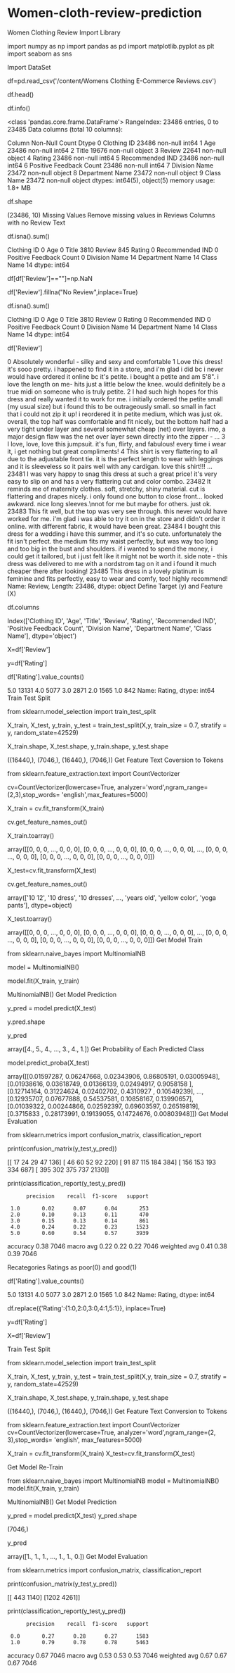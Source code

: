 # Women-cloth-review-prediction
Women Clothing Review Import Library

import numpy as np import pandas as pd import matplotlib.pyplot as plt import seaborn as sns

Import DataSet

df=pd.read_csv('/content/Womens Clothing E-Commerce Reviews.csv')

df.head()

df.info()

<class 'pandas.core.frame.DataFrame'> RangeIndex: 23486 entries, 0 to 23485 Data columns (total 10 columns):

Column Non-Null Count Dtype
0 Clothing ID 23486 non-null int64 1 Age 23486 non-null int64 2 Title 19676 non-null object 3 Review 22641 non-null object 4 Rating 23486 non-null int64 5 Recommended IND 23486 non-null int64 6 Positive Feedback Count 23486 non-null int64 7 Division Name 23472 non-null object 8 Department Name 23472 non-null object 9 Class Name 23472 non-null object dtypes: int64(5), object(5) memory usage: 1.8+ MB

df.shape

(23486, 10) Missing Values Remove missing values in Reviews Columns with no Review Text

df.isna().sum()

Clothing ID 0 Age 0 Title 3810 Review 845 Rating 0 Recommended IND 0 Positive Feedback Count 0 Division Name 14 Department Name 14 Class Name 14 dtype: int64

df[df['Review']==""]=np.NaN

df['Review'].fillna("No Review",inplace=True)

df.isna().sum()

Clothing ID 0 Age 0 Title 3810 Review 0 Rating 0 Recommended IND 0 Positive Feedback Count 0 Division Name 14 Department Name 14 Class Name 14 dtype: int64

df['Review']

0 Absolutely wonderful - silky and sexy and comfortable 1 Love this dress! it's sooo pretty. i happened to find it in a store, and i'm glad i did bc i never would have ordered it online bc it's petite. i bought a petite and am 5'8". i love the length on me- hits just a little below the knee. would definitely be a true midi on someone who is truly petite. 2 I had such high hopes for this dress and really wanted it to work for me. i initially ordered the petite small (my usual size) but i found this to be outrageously small. so small in fact that i could not zip it up! i reordered it in petite medium, which was just ok. overall, the top half was comfortable and fit nicely, but the bottom half had a very tight under layer and several somewhat cheap (net) over layers. imo, a major design flaw was the net over layer sewn directly into the zipper - ... 3 I love, love, love this jumpsuit. it's fun, flirty, and fabulous! every time i wear it, i get nothing but great compliments! 4 This shirt is very flattering to all due to the adjustable front tie. it is the perfect length to wear with leggings and it is sleeveless so it pairs well with any cardigan. love this shirt!!! ...
23481 I was very happy to snag this dress at such a great price! it's very easy to slip on and has a very flattering cut and color combo. 23482 It reminds me of maternity clothes. soft, stretchy, shiny material. cut is flattering and drapes nicely. i only found one button to close front... looked awkward. nice long sleeves.\nnot for me but maybe for others. just ok. 23483 This fit well, but the top was very see through. this never would have worked for me. i'm glad i was able to try it on in the store and didn't order it online. with different fabric, it would have been great. 23484 I bought this dress for a wedding i have this summer, and it's so cute. unfortunately the fit isn't perfect. the medium fits my waist perfectly, but was way too long and too big in the bust and shoulders. if i wanted to spend the money, i could get it tailored, but i just felt like it might not be worth it. side note - this dress was delivered to me with a nordstrom tag on it and i found it much cheaper there after looking! 23485 This dress in a lovely platinum is feminine and fits perfectly, easy to wear and comfy, too! highly recommend! Name: Review, Length: 23486, dtype: object Define Target (y) and Feature (X)

df.columns

Index(['Clothing ID', 'Age', 'Title', 'Review', 'Rating', 'Recommended IND', 'Positive Feedback Count', 'Division Name', 'Department Name', 'Class Name'], dtype='object')

X=df['Review']

y=df['Rating']

df['Rating'].value_counts()

5.0 13131 4.0 5077 3.0 2871 2.0 1565 1.0 842 Name: Rating, dtype: int64 Train Test Split

from sklearn.model_selection import train_test_split

X_train, X_test, y_train, y_test = train_test_split(X,y, train_size = 0.7, stratify = y, random_state=42529)

X_train.shape, X_test.shape, y_train.shape, y_test.shape

((16440,), (7046,), (16440,), (7046,)) Get Feature Text Coversion to Tokens

from sklearn.feature_extraction.text import CountVectorizer

cv=CountVectorizer(lowercase=True, analyzer='word',ngram_range=(2,3),stop_words= 'english',max_features=5000)

X_train = cv.fit_transform(X_train)

cv.get_feature_names_out()

X_train.toarray()

array([[0, 0, 0, ..., 0, 0, 0], [0, 0, 0, ..., 0, 0, 0], [0, 0, 0, ..., 0, 0, 0], ..., [0, 0, 0, ..., 0, 0, 0], [0, 0, 0, ..., 0, 0, 0], [0, 0, 0, ..., 0, 0, 0]])

X_test=cv.fit_transform(X_test)

cv.get_feature_names_out()

array(['10 12', '10 dress', '10 dresses', ..., 'years old', 'yellow color', 'yoga pants'], dtype=object)

X_test.toarray()

array([[0, 0, 0, ..., 0, 0, 0], [0, 0, 0, ..., 0, 0, 0], [0, 0, 0, ..., 0, 0, 0], ..., [0, 0, 0, ..., 0, 0, 0], [0, 0, 0, ..., 0, 0, 0], [0, 0, 0, ..., 0, 0, 0]]) Get Model Train

from sklearn.naive_bayes import MultinomialNB

model = MultinomialNB()

model.fit(X_train, y_train)

MultinomialNB() Get Model Prediction

y_pred = model.predict(X_test)

y.pred.shape

y_pred

array([4., 5., 4., ..., 3., 4., 1.]) Get Probability of Each Predicted Class

model.predict_proba(X_test)

array([[0.01597287, 0.06247668, 0.02343906, 0.86805191, 0.03005948], [0.01938616, 0.03618749, 0.01366139, 0.02494917, 0.9058158 ], [0.12714164, 0.31224624, 0.02402702, 0.4310927 , 0.10549239], ..., [0.12935707, 0.07677888, 0.54537581, 0.10858167, 0.13990657], [0.01039322, 0.00244866, 0.02592397, 0.69603597, 0.26519819], [0.3715833 , 0.28173991, 0.19139055, 0.14724676, 0.00803948]]) Get Model Evaluation

from sklearn.metrics import confusion_matrix, classification_report

print(confusion_matrix(y_test,y_pred))

[[ 17 24 29 47 136] [ 46 60 52 92 220] [ 91 87 115 184 384] [ 156 153 193 334 687] [ 395 302 375 737 2130]]

print(classification_report(y_test,y_pred))

          precision    recall  f1-score   support

     1.0       0.02      0.07      0.04       253
     2.0       0.10      0.13      0.11       470
     3.0       0.15      0.13      0.14       861
     4.0       0.24      0.22      0.23      1523
     5.0       0.60      0.54      0.57      3939

accuracy                           0.38      7046
macro avg 0.22 0.22 0.22 7046 weighted avg 0.41 0.38 0.39 7046

Recategories Ratings as poor(0) and good(1)

df['Rating'].value_counts()

5.0 13131 4.0 5077 3.0 2871 2.0 1565 1.0 842 Name: Rating, dtype: int64

df.replace({'Rating':{1:0,2:0,3:0,4:1,5:1}}, inplace=True)

y=df['Rating']

X=df['Review']

Train Test Split

from sklearn.model_selection import train_test_split

X_train, X_test, y_train, y_test = train_test_split(X,y, train_size = 0.7, stratify = y, random_state=42529)

X_train.shape, X_test.shape, y_train.shape, y_test.shape

((16440,), (7046,), (16440,), (7046,)) Get Feature Text Conversion to Tokens

from sklearn.feature_extraction.text import CountVectorizer cv=CountVectorizer(lowercase=True, analyzer='word',ngram_range=(2, 3),stop_words= 'english', max_features=5000)

X_train = cv.fit_transform(X_train) X_test=cv.fit_transform(X_test)

Get Model Re-Train

from sklearn.naive_bayes import MultinomialNB model = MultinomialNB() model.fit(X_train, y_train)

MultinomialNB() Get Model Prediction

y_pred = model.predict(X_test) y_pred.shape

(7046,)

y_pred

array([1., 1., 1., ..., 1., 1., 0.]) Get Model Evaluation

from sklearn.metrics import confusion_matrix, classification_report

print(confusion_matrix(y_test,y_pred))

[[ 443 1140] [1202 4261]]

print(classification_report(y_test,y_pred))

          precision    recall  f1-score   support

     0.0       0.27      0.28      0.27      1583
     1.0       0.79      0.78      0.78      5463

accuracy                           0.67      7046
macro avg 0.53 0.53 0.53 7046 weighted avg 0.67 0.67 0.67 7046
